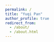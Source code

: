 ```yaml
---
permalink: /
title: "Yuqi Pan"
author_profile: true
redirect_from: 
  - /about/
  - /about.html
---
```



